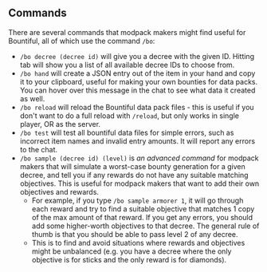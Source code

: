 ## Commands

There are several commands that modpack makers might find useful for Bountiful, all of which use the command `/bo`:
* `/bo decree (decree id)` will give you a decree with the given ID. Hitting tab will show you a list of all available decree IDs to choose from.
* `/bo hand` will create a JSON entry out of the item in your hand and copy it to your clipboard, useful for making your own bounties for data packs. You can hover over this message in the chat to see what data it created as well.
* `/bo reload` will reload the Bountiful data pack files - this is useful if you don't want to do a full reload with `/reload`, but only works in single player, OR as the server.
* `/bo test` will test all bountiful data files for simple errors, such as incorrect item names and invalid entry amounts. It will report any errors to the chat.
* `/bo sample (decree id) (level)` is *an advanced command* for modpack makers that will simulate a worst-case bounty generation for a given decree, and tell you if any rewards do not have any suitable matching objectives. This is useful for modpack makers that want to add their own objectives and rewards.
  * For example, if you type `/bo sample armorer 1`, it will go through each reward and try to find a suitable objective that matches 1 copy of the max amount of that reward. If you get any errors, you should add some higher-worth objectives to that decree. The general rule of thumb is that you should be able to pass level 2 of any decree.
  * This is to find and avoid situations where rewards and objectives might be unbalanced (e.g. you have a decree where the only objective is for sticks and the only reward is for diamonds).
